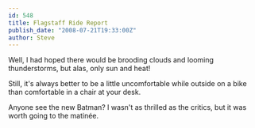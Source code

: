 ```yaml
---
id: 548
title: Flagstaff Ride Report
publish_date: "2008-07-21T19:33:00Z"
author: Steve
---
```

Well, I had hoped there would be brooding clouds and looming thunderstorms, but alas, only sun and heat!

Still, it's always better to be a little uncomfortable while outside on a bike than comfortable in a chair at your desk.

Anyone see the new Batman? I wasn't as thrilled as the critics, but it was worth going to the matinée.
